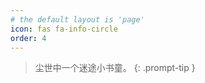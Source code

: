 ```yaml
---
# the default layout is 'page'
icon: fas fa-info-circle
order: 4
---
```


> 尘世中一个迷途小书童。
{: .prompt-tip }

